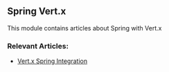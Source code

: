 ## Spring Vert.x

This module contains articles about Spring with Vert.x

### Relevant Articles:
- [Vert.x Spring Integration](http://www.baeldung.com/spring-vertx)
